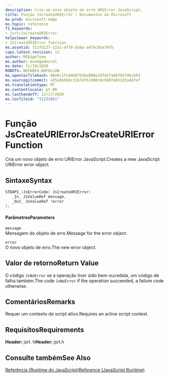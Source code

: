 ```yaml
---
description: Cria um novo objeto de erro URIError JavaScript.
title: Função JsCreateURIError | Documentos da Microsoft
ms.prod: microsoft-edge
ms.topic: reference
f1_keywords:
- jsrt/JsCreateURIError
helpviewer_keywords:
- JsCreateURIError function
ms.assetid: 711fd237-12a2-4ff0-b58a-ad74c91e79fb
caps.latest.revision: 12
author: MSEdgeTeam
ms.author: msedgedevrel
ms.date: 11/19/2020
ROBOTS: NOINDEX,NOFOLLOW
ms.openlocfilehash: 88e6c1fc04607b3be088e297d1fa86f9374bcb03
ms.sourcegitcommit: a35a6b5bbc21b7df61d08cbc6b074b5325ad4fef
ms.translationtype: MT
ms.contentlocale: pt-BR
ms.lasthandoff: 12/17/2020
ms.locfileid: "11231561"
---
```

# <span data-ttu-id="f2732-103">Função JsCreateURIError</span><span class="sxs-lookup"><span data-stu-id="f2732-103">JsCreateURIError Function</span></span>

<span data-ttu-id="f2732-104">Cria um novo objeto de erro URIError JavaScript.</span><span class="sxs-lookup"><span data-stu-id="f2732-104">Creates a new JavaScript URIError error object.</span></span>  
  
## <span data-ttu-id="f2732-105">Sintaxe</span><span class="sxs-lookup"><span data-stu-id="f2732-105">Syntax</span></span>  
  
```cpp  
STDAPI_(JsErrorCode) JsCreateURIError(  
   _In_ JsValueRef message,  
   _Out_ JsValueRef *error  
);  
```  
  
#### <span data-ttu-id="f2732-106">Parâmetros</span><span class="sxs-lookup"><span data-stu-id="f2732-106">Parameters</span></span>  
 `message`  
 <span data-ttu-id="f2732-107">Mensagem do objeto de erro.</span><span class="sxs-lookup"><span data-stu-id="f2732-107">Message for the error object.</span></span>  
  
 `error`  
 <span data-ttu-id="f2732-108">O novo objeto de erro.</span><span class="sxs-lookup"><span data-stu-id="f2732-108">The new error object.</span></span>  
  
## <span data-ttu-id="f2732-109">Valor de retorno</span><span class="sxs-lookup"><span data-stu-id="f2732-109">Return Value</span></span>  
 <span data-ttu-id="f2732-110">O código `JsNoError` se a operação tiver sido bem-sucedida, um código de falha também.</span><span class="sxs-lookup"><span data-stu-id="f2732-110">The code `JsNoError` if the operation succeeded, a failure code otherwise.</span></span>  
  
## <span data-ttu-id="f2732-111">Comentários</span><span class="sxs-lookup"><span data-stu-id="f2732-111">Remarks</span></span>  
 <span data-ttu-id="f2732-112">Requer um contexto de script ativo.</span><span class="sxs-lookup"><span data-stu-id="f2732-112">Requires an active script context.</span></span>  
  
## <span data-ttu-id="f2732-113">Requisitos</span><span class="sxs-lookup"><span data-stu-id="f2732-113">Requirements</span></span>  
 <span data-ttu-id="f2732-114">**Header:** jsrt. h</span><span class="sxs-lookup"><span data-stu-id="f2732-114">**Header:** jsrt.h</span></span>  
  
## <span data-ttu-id="f2732-115">Consulte também</span><span class="sxs-lookup"><span data-stu-id="f2732-115">See Also</span></span>  
 [<span data-ttu-id="f2732-116">Referência (Runtime do JavaScript)</span><span class="sxs-lookup"><span data-stu-id="f2732-116">Reference (JavaScript Runtime)</span></span>](../chakra-hosting/reference-javascript-runtime.md)
